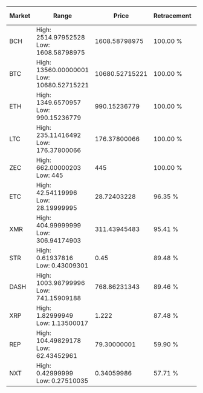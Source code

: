 | Market | Range | Price| Retracement | Doubles to 50% |
| --- | --- | --- | --- | --- |
| BCH | High: 2514.97952528<br />Low: 1608.58798975 | 1608.58798975 | 100.00 % | 1.28 |
| BTC | High: 13560.00000001<br />Low: 10680.52715221 | 10680.52715221 | 100.00 % | 1.13 |
| ETH | High: 1349.6570957<br />Low: 990.15236779 | 990.15236779 | 100.00 % | 1.18 |
| LTC | High: 235.11416492<br />Low: 176.37800066 | 176.37800066 | 100.00 % | 1.17 |
| ZEC | High: 662.00000203<br />Low: 445 | 445 | 100.00 % | 1.24 |
| ETC | High: 42.54119996<br />Low: 28.19999995 | 28.72403228 | 96.35 % | 1.23 |
| XMR | High: 404.99999999<br />Low: 306.94174903 | 311.43945483 | 95.41 % | 1.14 |
| STR | High: 0.61937816<br />Low: 0.43009301 | 0.45 | 89.48 % | 1.17 |
| DASH | High: 1003.98799996<br />Low: 741.15909188 | 768.86231343 | 89.46 % | 1.13 |
| XRP | High: 1.82999949<br />Low: 1.13500017 | 1.222 | 87.48 % | 1.21 |
| REP | High: 104.49829178<br />Low: 62.43452961 | 79.30000001 | 59.90 % | 1.05 |
| NXT | High: 0.42999999<br />Low: 0.27510035 | 0.34059986 | 57.71 % | 1.04 |
